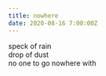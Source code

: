```yaml
---
title: nowhere
date: 2020-08-16 7:00:00Z
---
```


speck of rain  
drop of dust  
no one to go nowhere with  